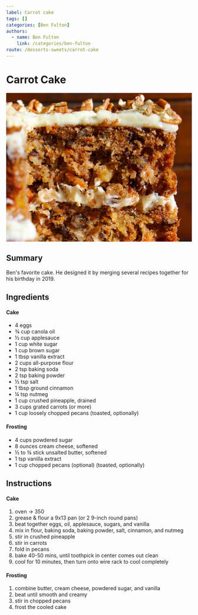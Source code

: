 ```yaml
---
label: Carrot cake
tags: []
categories: [Ben Fulton]
authors:
  - name: Ben Fulton
    link: /categories/ben-fulton
route: /desserts-sweets/carrot-cake
---
```


# Carrot Cake
![](/static/banners/carrot-cake.jpg)

## Summary
Ben's favorite cake. He designed it by merging several recipes together for his birthday in 2019.

## Ingredients
#### Cake
- 4 eggs
- ¾ cup canola oil
- ½ cup applesauce
- 1 cup white sugar
- 1 cup brown sugar
- 1 tbsp vanilla extract
- 2 cups all-purpose flour
- 2 tsp baking soda
- 2 tsp baking powder
- ½ tsp salt
- 1 tbsp ground cinnamon
- ¼ tsp nutmeg
- 1 cup crushed pineapple, drained
- 3 cups grated carrots (or more)
- 1 cup loosely chopped pecans (toasted, optionally)

#### Frosting
- 4 cups powdered sugar
- 8 ounces cream cheese, softened
- ½ to ¾ stick unsalted butter, softened
- 1 tsp vanilla extract
- 1 cup chopped pecans (optional) (toasted, optionally)

## Instructions
#### Cake
1. oven -> 350
2. grease & flour a 9x13 pan (or 2 9-inch round pans)
3. beat together eggs, oil, applesauce, sugars, and vanilla 
4. mix in flour, baking soda, baking powder, salt, cinnamon, and nutmeg 
5. stir in crushed pineapple 
6. stir in carrots 
7. fold in pecans 
8. bake 40-50 mins, until toothpick in center comes out clean 
9. cool for 10 minutes, then turn onto wire rack to cool completely

#### Frosting
1. combine butter, cream cheese, powdered sugar, and vanilla
2. beat until smooth and creamy
3. stir in chopped pecans
4. frost the cooled cake
